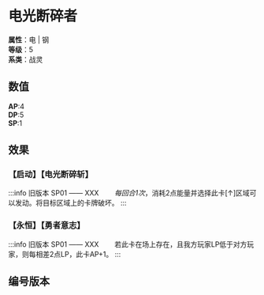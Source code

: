 <script setup>
let list = [
    { number: "SP01-002", url: "/packs/SP01" }
]
</script>

# 电光断碎者

**属性**：电 | 钢<br>
**等级**：5<br>
**系类**：战灵

## 数值

**AP**:4<br>
**DP**:5<br>
**SP**:1

## 效果

### 【启动】【电光断碎斩】

:::info 旧版本 SP01 —— XXX
&emsp;&emsp;*每回合1次*，消耗2点能量并选择此卡[↑]区域可以发动。将目标区域上的卡牌破坏。
:::

### 【永恒】【勇者意志】

:::info 旧版本 SP01 —— XXX
&emsp;&emsp;若此卡在场上存在，且我方玩家LP低于对方玩家，则每相差2点LP，此卡AP+1。
:::

## 编号版本

<CardNumberBox :list="list"/>
